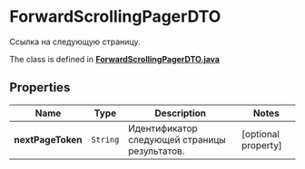 

# ForwardScrollingPagerDTO

Ссылка на следующую страницу. 

The class is defined in **[ForwardScrollingPagerDTO.java](../../src/main/java/org/openapitools/model/ForwardScrollingPagerDTO.java)**

## Properties

Name | Type | Description | Notes
------------ | ------------- | ------------- | -------------
**nextPageToken** | `String` | Идентификатор следующей страницы результатов. |  [optional property]



